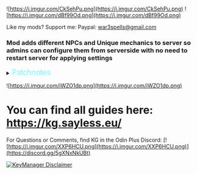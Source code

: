 ![https://i.imgur.com/CkSehPu.png](https://i.imgur.com/CkSehPu.png)
![https://i.imgur.com/dBf99Od.png](https://i.imgur.com/dBf99Od.png)

Like my mods? Support me:
Paypal: war3spells@gmail.com

### Mod adds different NPCs and Unique mechanics to server so admins can configure them from serverside with no need to restart server for applying settings

<details>
  <summary><b><span style="color:aqua;font-weight:200;font-size:20px">
    Patchnotes
</span></b></summary>

| Version       |     | Changes                                                                                                                                                                                                                                                                                                                                                                                                                                                                                                                                                                                                                                                                                                                                                                                                                                                                                                                                                                                                                                                                                                                                                                                                                                                                                                                                                                                        |
|---------------|:----|------------------------------------------------------------------------------------------------------------------------------------------------------------------------------------------------------------------------------------------------------------------------------------------------------------------------------------------------------------------------------------------------------------------------------------------------------------------------------------------------------------------------------------------------------------------------------------------------------------------------------------------------------------------------------------------------------------------------------------------------------------------------------------------------------------------------------------------------------------------------------------------------------------------------------------------------------------------------------------------------------------------------------------------------------------------------------------------------------------------------------------------------------------------------------------------------------------------------------------------------------------------------------------------------------------------------------------------------------------------------------------------------|
| 9.3.2         |     | Please note that all NPC's moved to separated hammer: MarketplaceHammer                                                                                                                                                                                                                                                                                                                                                                                                                                                                                                                                                                                                                                                                                                                                                                                                                                                                                                                                                                                                                                                                                                                                                                                                                                                                                                                        |
| 9.3.1         |     | Updated for Ashlands                                                                                                                                                                                                                                                                                                                                                                                                                                                                                                                                                                                                                                                                                                                                                                                                                                                                                                                                                                                                                                                                                                                                                                                                                                                                                                                                                                           |
| 9.2.9         |     | Its not a real version. Just a keep alive update for current NON-PTB valheim patch. Waiting for Ashlands to release so i can update one more tiem with patchnotes                                                                                                                                                                                                                                                                                                                                                                                                                                                                                                                                                                                                                                                                                                                                                                                                                                                                                                                                                                                                                                                                                                                                                                                                                              |
| 9.2.3         |     | Added new quest event: OnQuestTimeout<br/>Now all quest event commands are shareable with dialogue commands<br/>Added and fixed some commands and mechanics                                                                                                                                                                                                                                                                                                                                                                                                                                                                                                                                                                                                                                                                                                                                                                                                                                                                                                                                                                                                                                                                                                                                                                                                                                    
| 9.1.8 - 9.2.2 |     | Fixes                                                                                                                                                                                                                                                                                                                                                                                                                                                                                                                                                                                                                                                                                                                                                                                                                                                                                                                                                                                                                                                                                                                                                                                                                                                                                                                                                                                          |
| 9.1.7         |     | Added compatibility with AUGA tooltips (quests,traders). Added NPC Pin Icon inputfield to NPC UI. Pin Icon can be any item/piece or cachedimages folder file                                                                                                                                                                                                                                                                                                                                                                                                                                                                                                                                                                                                                                                                                                                                                                                                                                                                                                                                                                                                                                                                                                                                                                                                                                   |
| 9.1.6         |     | Fixed a bug where KGchat would prevent pings from showing on map                                                                                                                                                                                                                                                                                                                                                                                                                                                                                                                                                                                                                                                                                                                                                                                                                                                                                                                                                                                                                                                                                                                                                                                                                                                                                                                               |
| 9.1.5         |     | Updated for new Valheim version                                                                                                                                                                                                                                                                                                                                                                                                                                                                                                                                                                                                                                                                                                                                                                                                                                                                                                                                                                                                                                                                                                                                                                                                                                                                                                                                                                |
| 9.1.4         |     | Fixed trader ToBank button<br/>Fixed Territories owner list not working                                                                                                                                                                                                                                                                                                                                                                                                                                                                                                                                                                                                                                                                                                                                                                                                                                                                                                                                                                                                                                                                                                                                                                                                                                                                                                                        |
| 9.1.3         |     | Added MHLevelMore and MHLevelLess condition<br/>Few fixes                                                                                                                                                                                                                                                                                                                                                                                                                                                                                                                                                                                                                                                                                                                                                                                                                                                                                                                                                                                                                                                                                                                                                                                                                                                                                                                                      |
| 9.1.2         |     | Fixed small bug with quests conditions                                                                                                                                                                                                                                                                                                                                                                                                                                                                                                                                                                                                                                                                                                                                                                                                                                                                                                                                                                                                                                                                                                                                                                                                                                                                                                                                                         |
| 9.1.1         |     | Added more GuildsAPI methods<br/>Fixed territories priorities bug<br/>Added more localization for lootboxes                                                                                                                                                                                                                                                                                                                                                                                                                                                                                                                                                                                                                                                                                                                                                                                                                                                                                                                                                                                                                                                                                                                                                                                                                                                                                    |
| 9.1.0         |     | Fixed for new Valheim version<br/>Added new system: Lootboxes<br/>Added new chat options<br/>Added trader button to use items directly from banker / to banker<br/>Removed pinned NPC and added that as UI option<br/>Added various blaxxun's Guilds API to quest/dialogue conditions and commands<br/>Added Dialogues to Distanced UI<br/>Removed battlepass<br/>Removed any possible "vip list" (distanced ui, IsVip condition, marketplace taxes)                                                                                                                                                                                                                                                                                                                                                                                                                                                                                                                                                                                                                                                                                                                                                                                                                                                                                                                                           |
| 9.0.14        |     | Fixed Pinned NPC not being displayed on map on dedicated server<br/>Added new dialogue/quest condition: IronGateStatMore/Less<br/>CustomValues now may have icons                                                                                                                                                                                                                                                                                                                                                                                                                                                                                                                                                                                                                                                                                                                                                                                                                                                                                                                                                                                                                                                                                                                                                                                                                              |
| 9.0.13        |     | Added more info when config not being able to be parsed<br/>New TerritoryFlag: GodMode                                                                                                                                                                                                                                                                                                                                                                                                                                                                                                                                                                                                                                                                                                                                                                                                                                                                                                                                                                                                                                                                                                                                                                                                                                                                                                         |
| 9.0.12        |     | Fixed Gambler not working<br/>Added CustomValue to trader exchange                                                                                                                                                                                                                                                                                                                                                                                                                                                                                                                                                                                                                                                                                                                                                                                                                                                                                                                                                                                                                                                                                                                                                                                                                                                                                                                             |
| 9.0.11        |     | Fixed Territory data not being updated in runtime<br/>Added /mmapcontrol command to enable/disable NPC map control in debug mode                                                                                                                                                                                                                                                                                                                                                                                                                                                                                                                                                                                                                                                                                                                                                                                                                                                                                                                                                                                                                                                                                                                                                                                                                                                               |
| 9.0.10        |     | Fixed NPC not being able to place with hammer                                                                                                                                                                                                                                                                                                                                                                                                                                                                                                                                                                                                                                                                                                                                                                                                                                                                                                                                                                                                                                                                                                                                                                                                                                                                                                                                                  |
| 9.0.9         |     | Fixed NPC names showup<br/>Fixed NPC patrol bugs<br/>Fixed Teleporter not being synced at first load                                                                                                                                                                                                                                                                                                                                                                                                                                                                                                                                                                                                                                                                                                                                                                                                                                                                                                                                                                                                                                                                                                                                                                                                                                                                                           |
| 9.0.8         |     | Fixed WackyDB compatibility with modules.<br/>Removed transmogrification VFX's due to non-readable mesh.<br/>Removed all NPC models except default one, will later add skeleton/portal/questboard back as separated mod                                                                                                                                                                                                                                                                                                                                                                                                                                                                                                                                                                                                                                                                                                                                                                                                                                                                                                                                                                                                                                                                                                                                                                        |
| 9.0.7         |     | Fixed CLLC compatibility with craft quest hook                                                                                                                                                                                                                                                                                                                                                                                                                                                                                                                                                                                                                                                                                                                                                                                                                                                                                                                                                                                                                                                                                                                                                                                                                                                                                                                                                 |
| 9.0.6         |     | Fixed configs subfolders not working with runtime save                                                                                                                                                                                                                                                                                                                                                                                                                                                                                                                                                                                                                                                                                                                                                                                                                                                                                                                                                                                                                                                                                                                                                                                                                                                                                                                                         |
| 9.0.5         |     | Fixed compatibility with other PieceManager mods that blocked showing category                                                                                                                                                                                                                                                                                                                                                                                                                                                                                                                                                                                                                                                                                                                                                                                                                                                                                                                                                                                                                                                                                                                                                                                                                                                                                                                 |
| 9.0.4         |     | Fixed Groups compatibility                                                                                                                                                                                                                                                                                                                                                                                                                                                                                                                                                                                                                                                                                                                                                                                                                                                                                                                                                                                                                                                                                                                                                                                                                                                                                                                                                                     |
| 9.0.3         |     | Fixed QuestEvents breaking config sync<br/>Added new Dialogue Action: EnterPassword                                                                                                                                                                                                                                                                                                                                                                                                                                                                                                                                                                                                                                                                                                                                                                                                                                                                                                                                                                                                                                                                                                                                                                                                                                                                                                            |
| 9.0.2         |     | Fixed scroll wheel camera in all UI's                                                                                                                                                                                                                                                                                                                                                                                                                                                                                                                                                                                                                                                                                                                                                                                                                                                                                                                                                                                                                                                                                                                                                                                                                                                                                                                                                          |
| 9.0.1         |     | Small hotfix: Fixed player being naked in menu and added new config for adminlist                                                                                                                                                                                                                                                                                                                                                                                                                                                                                                                                                                                                                                                                                                                                                                                                                                                                                                                                                                                                                                                                                                                                                                                                                                                                                                              |
| 9.0.0         |     | Reworked all marketplace folders and how configs applied<br>Added Transmog Color choice + Item Preview button<br>Now if you have debug mode it allows you to control NPCs from Map window. Left click = Main UI, Right click = Fashion UI<br> New territory flags: ForceWind + DropMiltiplier (replaced NoCreaturesDrop), territory optimizations<br>Added mclearallquests + mclearquest commands for admins to remove quest data for other player<br>Added mcustomvalues command to show custom values saved in player<br>Added new dialogue conditions / actions: AddCustomValue, SetCustomValue, CustomValueLess, ModInstalled / More.<br>Trader now has new feature to add result items directly to bank if there is a posibility for it<br>Reworked leaderboard to allow it to be per steamid+_playername instead of just steamid bind<br>Reworked NPC Save / Load. Now its done via separated hammer Menu and .cfgs can be shared to other people much easily now. Saved npcs now also contain MAIN data as profile/model/dialogue/name<br>Fixed playertags to only affect visual name of player but not actual name (groups / other mods compatibility)<br>Battlepass removed due to CustomValue features<br>Added some debug tools for F2 menu (mostly for myself but maybe ill be handy for server admins)<br> Serverside MapPins folder was removed, use clientside CachedImages now |
| 8.7.0         |     | Leaderboard system added with custom Achievements system<br/>Added players tag system<br/>Traders now can sell Skill EXP<br/>Added new folder: AdditionalConfigs with Quests/Dialogues/Territories folders where you can put additional .cfg files for corresponding NPC type (so you don't flood your main config file and split / manage it better)<br/>Added Color attribute to dialogues<br/>Added new dialogues commands / conditions<br/>Added <image=link> tag for server info<br/>Now if server info tag named [OnPlayerFirstSpawn] it will show UI when player first joins server<br/>Bugfixes / optimizations<br/>Transmogrification is now a free feature<br/>Added Transmog to DistancedUI<br/>Now you can use ! sign before dialogue condition to simply reverse it<br/>Added gradients for Territory System colors                                                                                                                                                                                                                                                                                                                                                                                                                                                                                                                                                               |
| 8.6.3         |     | Posted / updated NPC Dialogues + Territory System guides on site<br/>Added config option to specify banker interest items (All by default)<br/>Added config option to set mailbox item wait time<br/>Fixed gambler code<br/>Now working with wackydb 2.0 (beta) cloned items                                                                                                                                                                                                                                                                                                                                                                                                                                                                                                                                                                                                                                                                                                                                                                                                                                                                                                                                                                                                                                                                                                                   |
| 8.6.0         |     | New system added: Mailbox<br/>Finished NPC Dialogues system<br/>Bugfixes<br/>Fixed Banker interest not working<br/>Now Marketplace can use SOME of its features locally on client (to enable set config option to true on clientside)<br/>New Quest Restriction - Time: value, allows quest to be time limited<br/>Added NPC font support for chinese symbols and other languages special symbols<br/>                                                                                                                                                                                                                                                                                                                                                                                                                                                                                                                                                                                                                                                                                                                                                                                                                                                                                                                                                                                         |
| 8.5.0         |     | New system added: NPC Dialogue (guide soon)<br/>New system added: Item Mocking (guide soon)<br/>Fixed banker multiplier bug<br/>Fixed KGchat text overflow                                                                                                                                                                                                                                                                                                                                                                                                                                                                                                                                                                                                                                                                                                                                                                                                                                                                                                                                                                                                                                                                                                                                                                                                                                     |
| 8.4.0         |     | Player Territories removed. Please do not install this version until you replace Player Territories module on something else (Azumatt wards / e.t.c) (TerritoryDatabase is same and working, just not the players one)<br/>Added KGchat as part of marketplace. Its enabled by default but you can turn it off in Main config on serverside. You can replace KGchat emojis in BepInEx/Config/MarketplaceEmojis. You will find spritesheet_original.png there, change pics on what you need and rename it to spritesheet.png<br/>Added 2 new fields to fashion UI: Periodic Sound + Periodic Sound Time<br/>Added new quest event: NpcText<br/>Optimized mod by rewriting it almost from scratch. Now mod is open-source, check: https://github.com/war3i4i/Marketplace for code<br/>Added API for territories so other mods may use it (check github)<br/>NPC's now won't show up in hammer menu if Debug Mode is turned off<br/><br/>Transmogrification system access has changed (now transmogrification is a separated DLL). If you bought Transmog access before this patch please contact me in discord KG#7777 so i can send you mod to enable Transmog                                                                                                                                                                                                                                  |
| Other         |     | Other versions patchnotes on site                                                                                                                                                                                                                                                                                                                                                                                                                                                                                                                                                                                                                                                                                                                                                                                                                                                                                                                                                                                                                                                                                                                                                                                                                                                                                                                                                              |
</details>

![https://i.imgur.com/iWZO1dp.png](https://i.imgur.com/iWZO1dp.png)

# You can find all guides here: https://kg.sayless.eu/

For Questions or Comments, find KG in the Odin
Plus Discord:
[![https://i.imgur.com/XXP6HCU.png](https://i.imgur.com/XXP6HCU.png)](https://discord.gg/5gXNxNkUBt)

[![KeyManager Disclaimer](https://noobtrap.eu/images/keymanager_disclaimer_server.png)](https://key.sayless.eu/faq.php)
